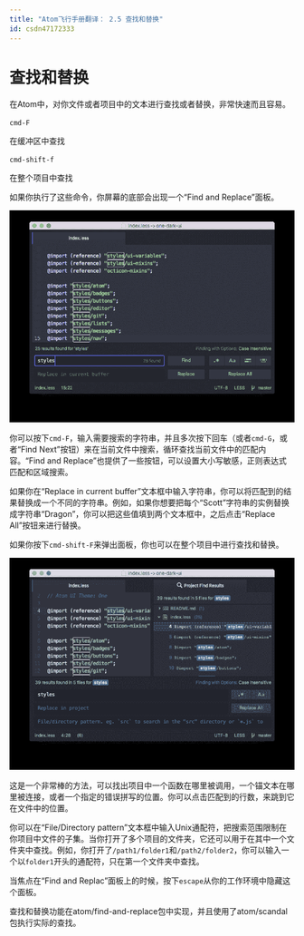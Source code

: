 ```yaml
---
title: "Atom飞行手册翻译： 2.5 查找和替换"
id: csdn47172333
---
```


# 查找和替换

在Atom中，对你文件或者项目中的文本进行查找或者替换，非常快速而且容易。

`cmd-F`

在缓冲区中查找

`cmd-shift-f`

在整个项目中查找

如果你执行了这些命令，你屏幕的底部会出现一个“Find and Replace”面板。

![](../img/ea2644e02a8349216b3550ba57df1588.png)

你可以按下`cmd-F`，输入需要搜索的字符串，并且多次按下回车（或者`cmd-G`，或者“Find Next”按钮）来在当前文件中搜索，循环查找当前文件中的匹配内容。“Find and Replace”也提供了一些按钮，可以设置大小写敏感，正则表达式匹配和区域搜索。

如果你在“Replace in current buffer”文本框中输入字符串，你可以将匹配到的结果替换成一个不同的字符串。例如，如果你想要把每个“Scott”字符串的实例替换成字符串“Dragon”，你可以把这些值填到两个文本框中，之后点击“Replace All”按钮来进行替换。

如果你按下`cmd-shift-F`来弹出面板，你也可以在整个项目中进行查找和替换。

![](../img/9daa610b1bfc3645287cd5a83c7e5364.png)

这是一个非常棒的方法，可以找出项目中一个函数在哪里被调用，一个锚文本在哪里被连接，或者一个指定的错误拼写的位置。你可以点击匹配到的行数，来跳到它在文件中的位置。

你可以在“File/Directory pattern”文本框中输入Unix通配符，把搜索范围限制在你项目中文件的子集。当你打开了多个项目的文件夹，它还可以用于在其中一个文件夹中查找。例如，你打开了`/path1/folder1`和`/path2/folder2`，你可以输入一个以`folder1`开头的通配符，只在第一个文件夹中查找。

当焦点在“Find and Replac”面板上的时候，按下`escape`从你的工作环境中隐藏这个面板。

查找和替换功能在atom/find-and-replace包中实现，并且使用了atom/scandal包执行实际的查找。